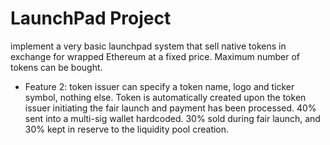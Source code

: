 # LaunchPad Project


implement a very basic launchpad system that sell native tokens in exchange for wrapped Ethereum at a fixed price. Maximum number of tokens can be bought.
- Feature 2: token issuer can specify a token name, logo and ticker symbol, nothing else. Token is automatically created upon the token issuer initiating the fair launch and payment has been processed. 40% sent into a multi-sig wallet hardcoded. 30% sold during fair launch, and 30% kept in reserve to the liquidity pool creation.

